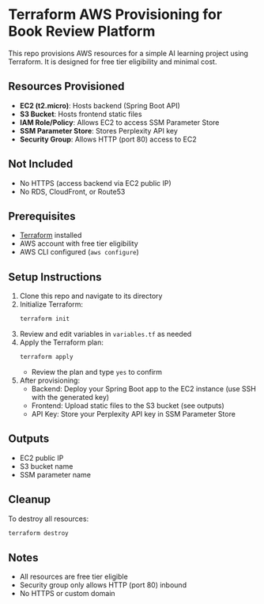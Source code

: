# Terraform AWS Provisioning for Book Review Platform

This repo provisions AWS resources for a simple AI learning project using Terraform. It is designed for free tier eligibility and minimal cost.

## Resources Provisioned
- **EC2 (t2.micro)**: Hosts backend (Spring Boot API)
- **S3 Bucket**: Hosts frontend static files
- **IAM Role/Policy**: Allows EC2 to access SSM Parameter Store
- **SSM Parameter Store**: Stores Perplexity API key
- **Security Group**: Allows HTTP (port 80) access to EC2

## Not Included
- No HTTPS (access backend via EC2 public IP)
- No RDS, CloudFront, or Route53

## Prerequisites
- [Terraform](https://www.terraform.io/downloads.html) installed
- AWS account with free tier eligibility
- AWS CLI configured (`aws configure`)

## Setup Instructions
1. Clone this repo and navigate to its directory
2. Initialize Terraform:
   ```bash
   terraform init
   ```
3. Review and edit variables in `variables.tf` as needed
4. Apply the Terraform plan:
   ```bash
   terraform apply
   ```
   - Review the plan and type `yes` to confirm
5. After provisioning:
   - Backend: Deploy your Spring Boot app to the EC2 instance (use SSH with the generated key)
   - Frontend: Upload static files to the S3 bucket (see outputs)
   - API Key: Store your Perplexity API key in SSM Parameter Store

## Outputs
- EC2 public IP
- S3 bucket name
- SSM parameter name

## Cleanup
To destroy all resources:
```bash
terraform destroy
```

## Notes
- All resources are free tier eligible
- Security group only allows HTTP (port 80) inbound
- No HTTPS or custom domain
